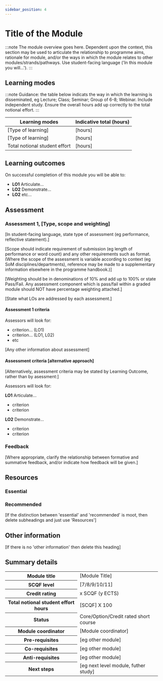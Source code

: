 ```yaml
---
sidebar_position: 4
---
```


# Title of the Module

:::note
The module overview goes here. Dependent upon the context, this section may be used to articulate the relationship to programme aims, rationale for module, and/or the ways in which the module relates to other modules/strands/pathways. Use student-facing language ('In this module you will…').
:::

## Learning modes

:::note
Guidance: the table below indicats the way in which the learning is disseminated, eg Lecture; Class; Seminar; Group of 6-8; Webinar.  Include independent study. Ensure the overall hours add up correctly to the total notional effort.
:::
 
| Learning modes | Indicative total (hours) |
| ---------|----------|
| [Type of learning] | [hours] |
| [Type of learning] | [hours] |
| Total notional student effort| [hours] |

## Learning outcomes

On successful completion of this module you will be able to:

* **LO1** Articulate…
* **LO2** Demonstrate…
* **LO2** etc…

## Assessment

### Assessment 1, [Type, scope and weighting]

[In student-facing language, state type of assessment (eg performance, reflective statement).]

[Scope should indicate requirement of submission (eg length of performance or word count) and any other requirements such as format. (Where the scope of the assessment is variable according to context (eg SoM disciplines/departments), reference may be made to a supplementary information elsewhere in the programme handbook.)]

[Weighting should be in denominations of 10% and add up to 100% or state Pass/Fail. Any assessment component which is pass/fail within a graded module should NOT have percentage weighting attached.]

[State what LOs are addressed by each assessment.]

#### Assessment 1 criteria

Assessors will look for:

* criterion… (LO1)
* criterion… (LO1, L02)
* etc

[Any other information about assessment]

#### Assessment criteria [alternative approach]

[Alternatively, assessment criteria may be stated by Learning Outcome, rather than by asessment:]

Assessors will look for:

**LO1** Articulate…
* criterion
* criterion

**LO2** Demonstrate…
* criterion
* criterion


### Feedback

[Where appropriate, clarify the relationship between formative and summative feedback, and/or indicate how feedback will be given.]

## Resources

### Essential
### Recommended

[If the distinction between 'essential' and 'recommended' is moot, then delete subheadings and just use 'Resources']

## Other information

[If there is no 'other information' then delete this heading]


## Summary details

<table>
  <tr>
    <th>Module title</th>
    <td>[Module Title] </td>
  </tr>
  <tr>
    <th>SCQF level</th>
    <td>[7/8/9/10/11]</td>
  </tr>
  <tr>
    <th>Credit rating</th>
    <td>x SCQF (y ECTS)</td>
  </tr>
  <tr>
    <th>Total notional student effort hours</th>
    <td>[SCQF] X 100</td>
  </tr>
  <tr>
    <th>Status</th>
    <td>Core/Option/Credit rated short course</td>
  </tr>
  <tr>
    <th>Module coordinator</th>
    <td>[Module coordinator]</td>
  </tr>  
  <tr>
    <th>Pre-requisites</th>
    <td>[eg other module]</td>
  </tr>
  <tr>
    <th>Co-requisites</th>
    <td>[eg other module]</td>
  </tr>
  <tr>
    <th>Anti-requisites</th>
    <td>[eg other module]</td>
  </tr>
  <tr>
    <th>Next steps</th>
    <td>[eg next level module, futher study]</td>
  </tr>
</table>




